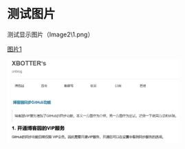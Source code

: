 # 测试图片


测试显示图片（Image2\1.png）

[图片1](Image2\1.png)

<img src="Image2/1.png" alt="Test Image2" width="400">